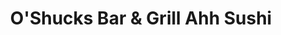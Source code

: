 ---
layout: place
title: "O'Shucks Bar & Grill Ahh Sushi"
permalink: /utah/salt-lake-city/o-shucks-bar-grill-ahh-sushi.html
stateAbbr: UT
stateName: Utah
cityName: Salt Lake City
place_id: ChIJEYfzLw_1UocRv24bT0Bso3E
photos:
  - name: >-
      places/ChIJEYfzLw_1UocRv24bT0Bso3E/photos/AeeoHcLZtrqQ-GbLICU0yqlwh8Gwgz6rxxDGSsGLcsWetBCVW1u1E31EHze9Vs__jXlfvDJdX84TMyT9svynKdFsEorJrBDSEIU0uCpwAun82UCaf-zLP7UTZPJ5phnQZVm0ot5z9O7NIwt0CZYN066SJSQcaroeKxhyIHI-v4Jyf0bYzt1c7RTzWIhWaT1GR6Px6fJE4FubJzo5kVvCWkTy3Swf5Q-4Izhpbucbg4JNfPu4sEDDktrQj06LC9INXi_o0HqkAiHrezz5-Ryul-BpzjVs4rdUIh57i2anYD0P0B38fY0_0HzktgaXR8Z-uCxsoLXgzSEK_yEhyxoDRNztqu3BOS7VooTiS2nKYrML13XjSyIjlVqhIRuQL8jNas4NDWKD13a8DSuKItNyqT5FcI6KmWeL-LRdKBGReOIk2nCMKU4s
    widthPx: 3024
    heightPx: 3316
    authorAttributions:
      - displayName: Madison Harmon
        uri: https://maps.google.com/maps/contrib/112330357872981027158
        photoUri: >-
          https://lh3.googleusercontent.com/a-/ALV-UjXSWT8EZ756fvy_tUeuJ8LtsRazZTI6Bx_FrnMHbtK7vwODFrg=s100-p-k-no-mo
    flagContentUri: >-
      https://www.google.com/local/imagery/report/?cb_client=maps_api_places.places_api&image_key=!1e10!2sCIHM0ogKEICAgICC9rK5iQE&hl=en-US
    googleMapsUri: >-
      https://www.google.com/maps/place//data=!3m4!1e2!3m2!1sCIHM0ogKEICAgICC9rK5iQE!2e10!4m2!3m1!1s0x8752f50f2ff38711:0x71a36c404f1b6ebf
  - name: >-
      places/ChIJEYfzLw_1UocRv24bT0Bso3E/photos/AeeoHcJ__Bs_Sq0xTjaYMGTbZNU27d3j7VfVuQ4N0r94pK-ALDE3Wor-82eSVlDldO7HSkrG3pxi31nNZhOzXbCaDiURdPGFUzTy5OkLjuoyrbJl0TRQnxpQDzegYN9QUInXtMIbl40NWWlxFDZ3f7fJZf5A3twRnIviCFgmaj6m-olm6s3x_mJZGxvDeG9giUYcIkg3kE0AWuy0BKZcWkcbKZxjIdcRMI15ZK0_McIXQl9DKBbov0if8mdasorsSdxQcX4kMYEI6nRXlYzB1Ajpqf3xP4DPEMOP99bJvgSonZEfaiM-Hrm2L1vpawGz-eT4IQemshF_kxOjs3C_hcI6eyJmxU05xGPkW6V1mmFV2usLLTtlQwX0iBBpYjHiQhrJpl6zgRyGR2cQ9i5yyo3ssV0Ni1af57dIZwaX360UPCk
    widthPx: 2592
    heightPx: 1458
    authorAttributions:
      - displayName: Sherry Aguero- Personal
        uri: https://maps.google.com/maps/contrib/108586758982186619378
        photoUri: >-
          https://lh3.googleusercontent.com/a-/ALV-UjUaDMD00GxBbzt9xbi7xl0ic3wSCHdjzV4i1gyjhZSQ7fDhzge5=s100-p-k-no-mo
    flagContentUri: >-
      https://www.google.com/local/imagery/report/?cb_client=maps_api_places.places_api&image_key=!1e10!2sCIHM0ogKEICAgIC21t3Vbg&hl=en-US
    googleMapsUri: >-
      https://www.google.com/maps/place//data=!3m4!1e2!3m2!1sCIHM0ogKEICAgIC21t3Vbg!2e10!4m2!3m1!1s0x8752f50f2ff38711:0x71a36c404f1b6ebf
  - name: >-
      places/ChIJEYfzLw_1UocRv24bT0Bso3E/photos/AeeoHcJlUdGogq-jyYAMI9Kz2GYha4pbZCl_OzwBqO1wdkEKsT8lg1j64lhRPWwooiSAAJsYLVVBmv7-JSYcuv_L4lDZnVb7XsaEIFqQ2gQcPgPmSYVSSqCAHS-p4gAHi8sgfSiCZRNU82DXYF452FjwAOCP4zE6MiesMcvt97P06P7m3qq7B-zOxkgJRF90VgnoKeJW-BhTNvOuZDGVnJP5aqPVX-Ux-SCosiwHeRHAxX9V3xT2NqfICjN1fdsVI_HD2NpAtgcg_WVCoTJ8ttSUod1skkC4eSuj1CQdqPAck1wtQlxYEJGALYL1w2cyfzADZ-zC435OI5W5bq2N37SPgPbBL4s4YRAfT9qZsX4he5nP_iMMonmsrf967-qugwEgUJF89B88aAQLXGInAnvX4EjmFZM14tJxUiA1Pi8wVqVsfA
    widthPx: 3024
    heightPx: 4032
    authorAttributions:
      - displayName: steven parsley
        uri: https://maps.google.com/maps/contrib/112779903089134678468
        photoUri: >-
          https://lh3.googleusercontent.com/a-/ALV-UjUEw8XmZFa38dGD09ECoUfmshkbbQdgDy9J6_TCHdAYaCc-jmxX=s100-p-k-no-mo
    flagContentUri: >-
      https://www.google.com/local/imagery/report/?cb_client=maps_api_places.places_api&image_key=!1e10!2sCIHM0ogKEICAgMDInP-oYw&hl=en-US
    googleMapsUri: >-
      https://www.google.com/maps/place//data=!3m4!1e2!3m2!1sCIHM0ogKEICAgMDInP-oYw!2e10!4m2!3m1!1s0x8752f50f2ff38711:0x71a36c404f1b6ebf
  - name: >-
      places/ChIJEYfzLw_1UocRv24bT0Bso3E/photos/AeeoHcITVTjHBB4ngah0DmFM0ewe502AnhhUsu30gt2655uKWbwhcnoP6yQpPdCoD_EASFprVLV2Op9PctUTSrPxDGplKIZqh--EdvUoksG3tZ99d6klQbw13Y514iauko4HVbYhzWPVJORxuPj8aTR8HAif68eu0LAWVp1JM0OezKgBkrC6YSpZDwsJ9s3bKcRw7VIWGZc7vELGmKKIjIQMg1X16D4VLPnt8lpslJKYF8P1aZ6RGjhV7Fx0r9B7d0_nodM_hkcqoUtZeBikKe2sRdY-wvkQTMQv7SW5V8XK5IYSF6-RKdHhxp8grxQ-E92Lz-7-MXnq4jZvYIOqycnDwYquGDfl2_5n4xg80QPitQTnacWi_pLLW9kR7PlZuCTLWs88s1cA530JUiU0xxjhi9iDly-w_BqF_0qBQgfUqlz_-2c
    widthPx: 4000
    heightPx: 2252
    authorAttributions:
      - displayName: Anthon Gillespie
        uri: https://maps.google.com/maps/contrib/113369711258675136958
        photoUri: >-
          https://lh3.googleusercontent.com/a-/ALV-UjU226asN0NkNYrKAGl7Brp3Jq-IwQgrcFuobKxXbOw4mtWOoAQf=s100-p-k-no-mo
    flagContentUri: >-
      https://www.google.com/local/imagery/report/?cb_client=maps_api_places.places_api&image_key=!1e10!2sCIHM0ogKEICAgIC_iozvxQE&hl=en-US
    googleMapsUri: >-
      https://www.google.com/maps/place//data=!3m4!1e2!3m2!1sCIHM0ogKEICAgIC_iozvxQE!2e10!4m2!3m1!1s0x8752f50f2ff38711:0x71a36c404f1b6ebf
  - name: >-
      places/ChIJEYfzLw_1UocRv24bT0Bso3E/photos/AeeoHcImHmlTa7lWDvpbVld7VE_a9Acwa1ZfRMVuqBetvpRmYTK9pCzCfUKbFKQHNKRsN2HHNe14jwVC0TwFICbOVYjx7uaUWyEGsL5yQqsCB-7I_nxn3uCfluaWKBD5bs83kiixs8UPyiR2VNyzPU7cClq5CvDOA-5w4QNHxjKuCRzioAFqbhOoSDsjjwqSUqyIhIEw8YwUCjYGSxH4byq_kOXMrOFgQZFfrxSooXWi1gwymzdARkYvGYcxy5dsARdcVf41-kslN9wYq-QCilH_FFTwTfae8fPjxisYfM1mfFg9lu2hVDFZr-nancmJl5nnBQ-k7WC4rr3hSkB74DJpCtiRMd0bXmZcD2mV8QpWipK790Hx6iLisU2XUiN6okXFdljdlKEU17DvcynKCa3EVpp-UN6yJyDh6hQ1xN-TwmsexA
    widthPx: 3072
    heightPx: 4080
    authorAttributions:
      - displayName: Michael Stevenson
        uri: https://maps.google.com/maps/contrib/102939053619991358468
        photoUri: >-
          https://lh3.googleusercontent.com/a-/ALV-UjU1EChfFOyGsfl4jdESsy1rbrqF8WIL_XovkmbsI9vHhvv67OLiGA=s100-p-k-no-mo
    flagContentUri: >-
      https://www.google.com/local/imagery/report/?cb_client=maps_api_places.places_api&image_key=!1e10!2sCIHM0ogKEICAgICX9uX0Hg&hl=en-US
    googleMapsUri: >-
      https://www.google.com/maps/place//data=!3m4!1e2!3m2!1sCIHM0ogKEICAgICX9uX0Hg!2e10!4m2!3m1!1s0x8752f50f2ff38711:0x71a36c404f1b6ebf
  - name: >-
      places/ChIJEYfzLw_1UocRv24bT0Bso3E/photos/AeeoHcIXEm-Rv_t0xsuzYn6Lob2f3X8Uexh6Y22tcS7PeqoHWavS6R6rg3Mg8mNtjuLwdShE2TeX0C-uuN5utNILEfNAg8GQaWwZhmXFyzGCZIhTpq5IXjxNTMThXC1Th_uCbOi6tm-DP_-t2uSfHMqNzxncrZPugKEvKbf2WP-rps8M25DdtLOXiJCmm1xEqVC0TkY4mlsp6V0MIA7R3F-qGNbZ3Ro7Jar1Ij8jZTgF_R3RzNgeByinveZBTqNxgu28OLIryhcrZzmGH_E4g8FD9glKK6wkbU5DOjxc2wTDwjyD-Ks0P1qD5lDN1-e1fFP2zjD0zAe9L8NfGZ5x2QgsSiXwzbRq7ZxBLzmJ8QFDnL0fWpzoS3y8P4Tf9IS7IKCWorZmmM1ixL7qCM7FD1CZ-QlSWNC_QmCpsuUEH5Jz4c4oF8wM
    widthPx: 3600
    heightPx: 4800
    authorAttributions:
      - displayName: Hibraim Rodriguez
        uri: https://maps.google.com/maps/contrib/108141418008424492315
        photoUri: >-
          https://lh3.googleusercontent.com/a-/ALV-UjVItg1P0XovfmXJ0r6jwgmgEXJdYP3lkmt7BWd4I93P9sX3OK-_pA=s100-p-k-no-mo
    flagContentUri: >-
      https://www.google.com/local/imagery/report/?cb_client=maps_api_places.places_api&image_key=!1e10!2sCIHM0ogKEICAgMCQw5LjqAE&hl=en-US
    googleMapsUri: >-
      https://www.google.com/maps/place//data=!3m4!1e2!3m2!1sCIHM0ogKEICAgMCQw5LjqAE!2e10!4m2!3m1!1s0x8752f50f2ff38711:0x71a36c404f1b6ebf
  - name: >-
      places/ChIJEYfzLw_1UocRv24bT0Bso3E/photos/AeeoHcINtvDR-Bw6rBls1HMN1xNnDlvoMF6egzdd7PGMcOs9OyvuwfkU2DjxFZ3LQLEmRKN5NeXNg9Nu7qxHF5jL85xM87WmJGm-J1ByFo9327iMbqCnBjNYUYNq9DO2wVRl5sHWxVuagKKgFgOSK49zFP4XsQ0_urja8KhErG_WcnUvaTjWoLzq_9AaCJBUZOypNjJGfd2yUcrx4INbglx3pRIOFUNWzxrGEzlgmwMEMGRyD9yW_6phAiSm7Z1VMKDwh8KOpNgFpzG0e2KJtkhgapOlGEf9jw31ofusCbDAjsjD2WIYSFg5MbhxmqI7oq-mNjf6cyTcFe0-GrjjGD7kv6u1H0bOlq4hzOtXnCD7eojGJIlxcUK7ChvaniCDtZaKxlH5LyvPMkRKtn1xlm7-yKHkNal6qyl2odR-0DT4T-k2Hw
    widthPx: 3024
    heightPx: 4032
    authorAttributions:
      - displayName: Hibraim Rodriguez
        uri: https://maps.google.com/maps/contrib/108141418008424492315
        photoUri: >-
          https://lh3.googleusercontent.com/a-/ALV-UjVItg1P0XovfmXJ0r6jwgmgEXJdYP3lkmt7BWd4I93P9sX3OK-_pA=s100-p-k-no-mo
    flagContentUri: >-
      https://www.google.com/local/imagery/report/?cb_client=maps_api_places.places_api&image_key=!1e10!2sCIHM0ogKEICAgMCQw5LjKA&hl=en-US
    googleMapsUri: >-
      https://www.google.com/maps/place//data=!3m4!1e2!3m2!1sCIHM0ogKEICAgMCQw5LjKA!2e10!4m2!3m1!1s0x8752f50f2ff38711:0x71a36c404f1b6ebf
  - name: >-
      places/ChIJEYfzLw_1UocRv24bT0Bso3E/photos/AeeoHcKshEO1hws0IuIt95MA-MjPlz8swSLcmqJ7xKLHEwg7sptREyg6lncufEB5plYLiiWttp1o6ROYhudQ2aYdM49Q_8gH2o-7RG6kZ7vVne7y91WnfnwYKfQsidbVV-VcJmxY3mM5O18FqtJA70U4YtOAAbHJXbBrLcy-0_PeWU3fUv69UPzipP2S7BwyD0cqYM296ZsOOIn6Of4bRmzLK1ss0mIqY2A6u8Nwa-kX_X4oRnuoYyw_AtBt6v-7MLfz7af_OD7QN42k8uy0Y2FpaJAIfOLuW3K2y5ZRauISoa121fEv9Kv9Qwi_ZrTJnO7wszQCOO0M6lPuT8duHzKhAIQZhHTuyalm_vRF25hxn3608hJb09hN-OZyYcd-dmMnuVBDa2GpJkDh7mtXYuwp6HHhgRQMy1lPheN7xlpOGsuTt7RG
    widthPx: 4624
    heightPx: 3472
    authorAttributions:
      - displayName: Anjanette Butler
        uri: https://maps.google.com/maps/contrib/113402598456860790089
        photoUri: >-
          https://lh3.googleusercontent.com/a-/ALV-UjXhhfnTb8QQou2SACweNo6PF4UDg__ZqC5gHhofCiIXpY_yPSMP=s100-p-k-no-mo
    flagContentUri: >-
      https://www.google.com/local/imagery/report/?cb_client=maps_api_places.places_api&image_key=!1e10!2sCIHM0ogKEICAgID71KXtngE&hl=en-US
    googleMapsUri: >-
      https://www.google.com/maps/place//data=!3m4!1e2!3m2!1sCIHM0ogKEICAgID71KXtngE!2e10!4m2!3m1!1s0x8752f50f2ff38711:0x71a36c404f1b6ebf
  - name: >-
      places/ChIJEYfzLw_1UocRv24bT0Bso3E/photos/AeeoHcKDurTlrzblxbovxYTcShblLd8RVC7nw1dl7eR3hLWj0DolaHVjYJJWqXzJ5CsfCeOpBo4qXH8mz6waTmrbH4sIPtese86OmmQpPUGHAiTRgSBzTOxSxIrSDd4oc7v8NGyCuv33d0ko_voWTs4nNfmDHv12NLbIl_J36ZbnnFogajOywzvhKDnCnzpTt5fTsLNGF6nkwhql6DwOf_oReLwEE-ujc4_T7zLfml8lHApgAvde2LwWSS6cDWSTXhiRFqYYZMTFgJ4Y5n-ciS-gZ75kIQDCuJt4skkxcXhZPf0L21nRmwBmTBtHCq3Vwvoxk3Hy6wbMKtbe69HT9eGNO6mDsw_gyXutqycII7RmC7s-egfbL9QBNquJxVcLwIG83jjyZKO1jOUcX16BwBIvUIa57JDpMWbCY6DAaUxitRLORZk
    widthPx: 3024
    heightPx: 4032
    authorAttributions:
      - displayName: Pedro Calero
        uri: https://maps.google.com/maps/contrib/116787821921527055231
        photoUri: >-
          https://lh3.googleusercontent.com/a/ACg8ocJPxUuvoyXZuWEaK0PAW6XkF5jaYDrF8BsLduZZA5DQ8-fTWJsO=s100-p-k-no-mo
    flagContentUri: >-
      https://www.google.com/local/imagery/report/?cb_client=maps_api_places.places_api&image_key=!1e10!2sCIHM0ogKEICAgIDBgJStiwE&hl=en-US
    googleMapsUri: >-
      https://www.google.com/maps/place//data=!3m4!1e2!3m2!1sCIHM0ogKEICAgIDBgJStiwE!2e10!4m2!3m1!1s0x8752f50f2ff38711:0x71a36c404f1b6ebf
  - name: >-
      places/ChIJEYfzLw_1UocRv24bT0Bso3E/photos/AeeoHcL3Uzj5JQlS14lpjLTZULrWRq5dTZquOuDMWf-wRT5G-8NGQlLPnEQCD8Ts4KiSJdVozR-Y3yIfBzg5dyjH0JkaNot_jGsiSXCrxcZHizaJIvVgnGXjURTti7orbPCGHWC55OBE-ExqrUMN8Oz5pLpfbsNTawhFjZmkytE2-Smup4UT4EDOvKugKu13F-IuSEdaUY8a5TH4fHFqQIbMTwqZgjEknJ7LnjiUW_P1AMgvV3cYNO5EiHoS_ZByFQ5oV6xu_VAZgajHTAvlQsqncQgwhwqa36yoGqLC2GFX_BguwJFLlirmg5BaiEKpUlZyR2M15r1j8_kWqY4LaNGO47x6mQ0fATWKtOUVsy7jsIAncolVCFODKK_JESRJS_76yAdOo1uxs-sdnGR-ZTbW4Ihd6qKdNZYxOS19rjw8b52C32KA
    widthPx: 3024
    heightPx: 4032
    authorAttributions:
      - displayName: Darren Reeves
        uri: https://maps.google.com/maps/contrib/113943376282168614853
        photoUri: >-
          https://lh3.googleusercontent.com/a-/ALV-UjXl6ORMXE24REc5zbEXipXKcyg6J_bryuLeAQcoTU9pKtZ6RYc=s100-p-k-no-mo
    flagContentUri: >-
      https://www.google.com/local/imagery/report/?cb_client=maps_api_places.places_api&image_key=!1e10!2sCIHM0ogKEICAgIDD-5K80wE&hl=en-US
    googleMapsUri: >-
      https://www.google.com/maps/place//data=!3m4!1e2!3m2!1sCIHM0ogKEICAgIDD-5K80wE!2e10!4m2!3m1!1s0x8752f50f2ff38711:0x71a36c404f1b6ebf
address: 22 E 100 S, Salt Lake City, UT 84111, USA
street: 22 E 100 S
city: Salt Lake City
state: UT
zip: '84111'
country: USA
neighborhood: Rio Grande
latitude: '40.766992'
longitude: '-111.890179'
accessibility_options:
  wheelchairAccessibleEntrance: false
business_status: OPERATIONAL
name: O'Shucks Bar & Grill Ahh Sushi
google_maps_links:
  directionsUri: >-
    https://www.google.com/maps/dir//''/data=!4m7!4m6!1m1!4e2!1m2!1m1!1s0x8752f50f2ff38711:0x71a36c404f1b6ebf!3e0
  placeUri: https://maps.google.com/?cid=8188507570950598335
  writeAReviewUri: >-
    https://www.google.com/maps/place//data=!4m3!3m2!1s0x8752f50f2ff38711:0x71a36c404f1b6ebf!12e1
  reviewsUri: >-
    https://www.google.com/maps/place//data=!4m4!3m3!1s0x8752f50f2ff38711:0x71a36c404f1b6ebf!9m1!1b1
  photosUri: >-
    https://www.google.com/maps/place//data=!4m3!3m2!1s0x8752f50f2ff38711:0x71a36c404f1b6ebf!10e5
primary_type: Sushi Restaurant
opening_hours:
  regular: null
  current: null
secondary_opening_hours:
  regular:
    weekdayDescriptions: null
    type: null
  current:
    weekdayDescriptions: null
    type: null
phone: (801) 359-6770
price_level: PRICE_LEVEL_INEXPENSIVE
price_range: null
rating: '4.2'
rating_count: 1189
website: https://www.oshucksutah.com/
description: null
reviews: null
parking_options: null
payment_options: null
allow_dogs: null
curbside_pickup: null
delivery: null
dine_in: null
good_for_children: null
good_for_groups: null
good_for_sports: null
live_music: null
menu_for_children: null
outdoor_seating: null
reservable: null
restroom: null
serves_beer: null
serves_breakfast: null
serves_brunch: null
serves_cocktails: null
serves_coffee: null
serves_dinner: null
serves_dessert: null
serves_lunch: null
serves_vegetarian_food: null
serves_wine: null
takeout: null

---